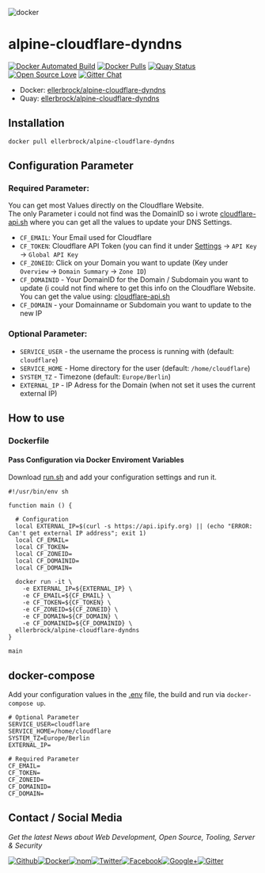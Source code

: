 ![docker](https://github.frapsoft.com/top/docker-security.jpg)

# alpine-cloudflare-dyndns

[![Docker Automated Build](https://img.shields.io/docker/automated/ellerbrock/alpine-cloudflare-dnydns.svg)](https://hub.docker.com/r/ellerbrock/alpine-cloudflare-dnydns/) [![Docker Pulls](https://img.shields.io/docker/pulls/ellerbrock/alpine-cloudflare-dnydns.svg)](https://hub.docker.com/r/ellerbrock/alpine-cloudflare-dnydns/) [![Quay Status](https://quay.io/repository/ellerbrock/alpine-cloudflare-dnydns/status "Docker Repository on Quay")](https://quay.io/repository/ellerbrock/alpine-cloudflare-dnydns)[![Open Source Love](https://badges.frapsoft.com/os/v1/open-source.svg)](https://github.com/ellerbrock/open-source-badges/) [![Gitter Chat](https://badges.gitter.im/frapsoft/frapsoft.svg)](https://gitter.im/frapsoft/frapsoft/)

- Docker: [ellerbrock/alpine-cloudflare-dyndns](https://hub.docker.com/r/ellerbrock/alpine-cloudflare-dyndns/)
- Quay: [ellerbrock/alpine-cloudflare-dyndns](https://quay.io/repository/ellerbrock/alpine-cloudflare-dyndns)

## Installation

`docker pull ellerbrock/alpine-cloudflare-dyndns`

## Configuration Parameter

### Required Parameter:

You can get most Values directly on the Cloudflare Website.  
The only Parameter i could not find was the DomainID so i wrote [cloudflare-api.sh](https://github.com/ellerbrock/docker-collection/blob/master/dockerfiles/alpine-cloudflare-dnydns/cloudflare-api.sh) where you can get all the values to update your DNS Settings.

- `CF_EMAIL`: Your Email used for Cloudflare
- `CF_TOKEN`: Cloudflare API Token (you can find it under [Settings](https://www.cloudflare.com/a/account/my-account) -> `API Key` -> `Global API Key`
- `CF_ZONEID`: Click on your Domain you want to update (Key under `Overview` -> `Domain Summary` -> `Zone ID`)
- `CF_DOMAINID` - Your DomainID for the Domain / Subdomain you want to update (i could not find where to get this info on the Cloudflare Website. You can get the value using: [cloudflare-api.sh](https://github.com/ellerbrock/docker-collection/blob/master/dockerfiles/alpine-cloudflare-dnydns/cloudflare-api.sh)
- `CF_DOMAIN` - your Domainname or Subdomain you want to update to the new IP

### Optional Parameter:

- `SERVICE_USER` - the username the process is running with (default: `cloudflare`)
- `SERVICE_HOME` - Home directory for the user (default: `/home/cloudflare`)
- `SYSTEM_TZ` - Timezone (default: `Europe/Berlin`)
- `EXTERNAL_IP` - IP Adress for the Domain (when not set it uses the current external IP)
  
## How to use

### Dockerfile

#### Pass Configuration via Docker Enviroment Variables

Download [run.sh](https://github.com/ellerbrock/docker-collection/blob/master/dockerfiles/alpine-cloudflare-dnydns/run.sh) and add your configuration settings and run it.

```
#!/usr/bin/env sh

function main () {
  
  # Configuration
  local EXTERNAL_IP=$(curl -s https://api.ipify.org) || (echo "ERROR: Can't get external IP address"; exit 1)
  local CF_EMAIL=
  local CF_TOKEN=
  local CF_ZONEID=
  local CF_DOMAINID=
  local CF_DOMAIN=

  docker run -it \
    -e EXTERNAL_IP=${EXTERNAL_IP} \
    -e CF_EMAIL=${CF_EMAIL} \
    -e CF_TOKEN=${CF_TOKEN} \
    -e CF_ZONEID=${CF_ZONEID} \
    -e CF_DOMAIN=${CF_DOMAIN} \
    -e CF_DOMAINID=${CF_DOMAINID} \
  ellerbrock/alpine-cloudflare-dyndns
}

main
```

## docker-compose

Add your configuration values in the [.env](https://github.com/ellerbrock/docker-collection/blob/master/dockerfiles/alpine-cloudflare-dnydns/.env) file, the build and run via `docker-compose up`.

```
# Optional Parameter
SERVICE_USER=cloudflare
SERVICE_HOME=/home/cloudflare
SYSTEM_TZ=Europe/Berlin
EXTERNAL_IP=

# Required Parameter
CF_EMAIL=
CF_TOKEN=
CF_ZONEID=
CF_DOMAINID=
CF_DOMAIN=
```

## Contact / Social Media

_Get the latest News about Web Development, Open Source, Tooling, Server & Security_

[![Github](https://github.frapsoft.com/social/github.png)](https://github.com/ellerbrock/)[![Docker](https://github.frapsoft.com/social/docker.png)](https://hub.docker.com/u/ellerbrock/)[![npm](https://github.frapsoft.com/social/npm.png)](https://www.npmjs.com/~ellerbrock)[![Twitter](https://github.frapsoft.com/social/twitter.png)](https://twitter.com/frapsoft/)[![Facebook](https://github.frapsoft.com/social/facebook.png)](https://www.facebook.com/frapsoft/)[![Google+](https://github.frapsoft.com/social/google-plus.png)](https://plus.google.com/116540931335841862774)[![Gitter](https://github.frapsoft.com/social/gitter.png)](https://gitter.im/frapsoft/frapsoft/)
